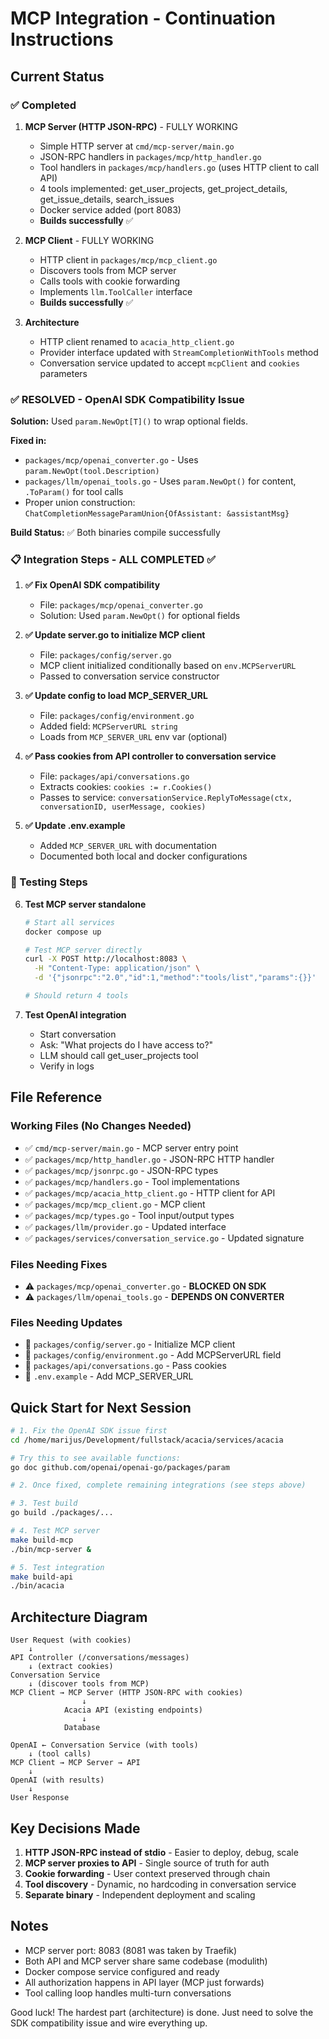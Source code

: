 # MCP Integration - Continuation Instructions

## Current Status

### ✅ Completed
1. **MCP Server (HTTP JSON-RPC)** - FULLY WORKING
   - Simple HTTP server at `cmd/mcp-server/main.go`
   - JSON-RPC handlers in `packages/mcp/http_handler.go`
   - Tool handlers in `packages/mcp/handlers.go` (uses HTTP client to call API)
   - 4 tools implemented: get_user_projects, get_project_details, get_issue_details, search_issues
   - Docker service added (port 8083)
   - **Builds successfully** ✅

2. **MCP Client** - FULLY WORKING
   - HTTP client in `packages/mcp/mcp_client.go`
   - Discovers tools from MCP server
   - Calls tools with cookie forwarding
   - Implements `llm.ToolCaller` interface
   - **Builds successfully** ✅

3. **Architecture**
   - HTTP client renamed to `acacia_http_client.go`
   - Provider interface updated with `StreamCompletionWithTools` method
   - Conversation service updated to accept `mcpClient` and `cookies` parameters

### ✅ RESOLVED - OpenAI SDK Compatibility Issue

**Solution:** Used `param.NewOpt[T]()` to wrap optional fields.

**Fixed in:**
- `packages/mcp/openai_converter.go` - Uses `param.NewOpt(tool.Description)`
- `packages/llm/openai_tools.go` - Uses `param.NewOpt()` for content, `.ToParam()` for tool calls
- Proper union construction: `ChatCompletionMessageParamUnion{OfAssistant: &assistantMsg}`

**Build Status:** ✅ Both binaries compile successfully

### 📋 Integration Steps - ALL COMPLETED ✅

1. **✅ Fix OpenAI SDK compatibility**
   - File: `packages/mcp/openai_converter.go`
   - Solution: Used `param.NewOpt()` for optional fields

2. **✅ Update server.go to initialize MCP client**
   - File: `packages/config/server.go`
   - MCP client initialized conditionally based on `env.MCPServerURL`
   - Passed to conversation service constructor

3. **✅ Update config to load MCP_SERVER_URL**
   - File: `packages/config/environment.go`
   - Added field: `MCPServerURL string`
   - Loads from `MCP_SERVER_URL` env var (optional)

4. **✅ Pass cookies from API controller to conversation service**
   - File: `packages/api/conversations.go`
   - Extracts cookies: `cookies := r.Cookies()`
   - Passes to service: `conversationService.ReplyToMessage(ctx, conversationID, userMessage, cookies)`

5. **✅ Update .env.example**
   - Added `MCP_SERVER_URL` with documentation
   - Documented both local and docker configurations

### 🧪 Testing Steps

6. **Test MCP server standalone**
   ```bash
   # Start all services
   docker compose up

   # Test MCP server directly
   curl -X POST http://localhost:8083 \
     -H "Content-Type: application/json" \
     -d '{"jsonrpc":"2.0","id":1,"method":"tools/list","params":{}}'

   # Should return 4 tools
   ```

7. **Test OpenAI integration**
   - Start conversation
   - Ask: "What projects do I have access to?"
   - LLM should call get_user_projects tool
   - Verify in logs

## File Reference

### Working Files (No Changes Needed)
- ✅ `cmd/mcp-server/main.go` - MCP server entry point
- ✅ `packages/mcp/http_handler.go` - JSON-RPC HTTP handler
- ✅ `packages/mcp/jsonrpc.go` - JSON-RPC types
- ✅ `packages/mcp/handlers.go` - Tool implementations
- ✅ `packages/mcp/acacia_http_client.go` - HTTP client for API
- ✅ `packages/mcp/mcp_client.go` - MCP client
- ✅ `packages/mcp/types.go` - Tool input/output types
- ✅ `packages/llm/provider.go` - Updated interface
- ✅ `packages/services/conversation_service.go` - Updated signature

### Files Needing Fixes
- ⚠️ `packages/mcp/openai_converter.go` - **BLOCKED ON SDK**
- ⚠️ `packages/llm/openai_tools.go` - **DEPENDS ON CONVERTER**

### Files Needing Updates
- 📝 `packages/config/server.go` - Initialize MCP client
- 📝 `packages/config/environment.go` - Add MCPServerURL field
- 📝 `packages/api/conversations.go` - Pass cookies
- 📝 `.env.example` - Add MCP_SERVER_URL

## Quick Start for Next Session

```bash
# 1. Fix the OpenAI SDK issue first
cd /home/marijus/Development/fullstack/acacia/services/acacia

# Try this to see available functions:
go doc github.com/openai/openai-go/packages/param

# 2. Once fixed, complete remaining integrations (see steps above)

# 3. Test build
go build ./packages/...

# 4. Test MCP server
make build-mcp
./bin/mcp-server &

# 5. Test integration
make build-api
./bin/acacia
```

## Architecture Diagram

```
User Request (with cookies)
    ↓
API Controller (/conversations/messages)
    ↓ (extract cookies)
Conversation Service
    ↓ (discover tools from MCP)
MCP Client → MCP Server (HTTP JSON-RPC with cookies)
                ↓
            Acacia API (existing endpoints)
                ↓
            Database

OpenAI ← Conversation Service (with tools)
    ↓ (tool calls)
MCP Client → MCP Server → API
    ↓
OpenAI (with results)
    ↓
User Response
```

## Key Decisions Made

1. **HTTP JSON-RPC instead of stdio** - Easier to deploy, debug, scale
2. **MCP server proxies to API** - Single source of truth for auth
3. **Cookie forwarding** - User context preserved through chain
4. **Tool discovery** - Dynamic, no hardcoding in conversation service
5. **Separate binary** - Independent deployment and scaling

## Notes

- MCP server port: 8083 (8081 was taken by Traefik)
- Both API and MCP server share same codebase (modulith)
- Docker compose service configured and ready
- All authorization happens in API layer (MCP just forwards)
- Tool calling loop handles multi-turn conversations

Good luck! The hardest part (architecture) is done. Just need to solve the SDK compatibility issue and wire everything up.
